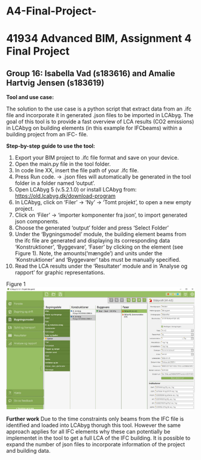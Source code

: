 # A4-Final-Project-
# 41934 Advanced BIM, Assignment 4 Final Project
## Group 16: Isabella Vad (s183616) and Amalie Hartvig Jensen (s183619)

**Tool and use case:**

The solution to the use case is a python script that extract data from an .ifc file and incorporate it in generated .json files to be imported in LCAbyg. 
The goal of this tool is to provide a fast overview of LCA results (CO2 emissions) in LCAbyg on building elements (in this example for IFCbeams) within a building project from an IFC- file.


**Step-by-step guide to use the tool:**

1. Export your BIM project to .ifc file format and save on your device. 
2. Open the main.py file in the tool folder.
3. In code line XX, insert the file path of your .ifc file. 
4. Press Run code. -> .json files will automatically be generated in the tool folder in a folder named ‘output’. 
5. Open LCAbyg 5 (v.5.2.1.0) or install LCAbyg from: https://old.lcabyg.dk/download-program
6. In LCAbyg, click on ‘Filer’ -> ‘Ny’ ->  ‘Tomt projekt’, to open a new empty project.  
7. Click on ‘Filer’ -> ‘importer komponenter fra json’, to import generated json components. 
8. Choose the generated ‘output’ folder and press ‘Select Folder’ 
9. Under the ‘Bygningsmodel’ module, the building element beams from the ifc file are generated and displaying its corresponding data ‘Konstruktioner’, ‘Byggevare’, ‘Faser’ by clicking on the element (see Figure 1). Note, the amounts(‘mængde’) and units under the ‘Konstruktioner’ and ‘Byggevarer’ tabs must be manually specified. 
10. Read the LCA results under the ‘Resultater’ module and in ‘Analyse og rapport’ for graphic representations. 

Figure 1
<img src="img/output_read_LCAbyg.JPG">

**Further work**
Due to the time constraints only beams from the IFC file is identified and loaded into LCAbyg thorugh this tool. 
However the same approach applies for all IFC elements why these can potentially be implementet in the tool to get a full LCA of the IFC building. 
It is possible to expand the number of json files to incorporate information of the project and building data.  
